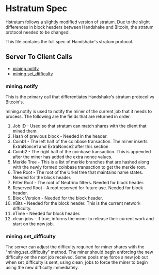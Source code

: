 # Hstratum Spec

Hstratum follows a slightly modified version of stratum. Due to the slight differences in block headers between Handshake and Bitcoin, the stratum protocol needed to be changed.

This file contains the full spec of Handshake's stratum protocol.

## Server To Client Calls

- [mining.notify](#mining.notify)
- [mining.set_difficulty](#mining.set_difficulty)


### mining.notify

This is the primary call that differentiates Handshake's stratum protocol vs Bitcoin's.

mining.notify is used to notify the miner of the current job that it needs to process. The following are the fields that are returned in order.

1. Job ID - Used so that stratum can match shares with the client that mined them.
2. Hash of previous block - Needed in the header.
3. Coinb1 - The left half of the coinbase transaction. The miner inserts ExtraNonce1 and ExtraNonce2 after this section.
4. Coinb2 - The right half of the coinbase transaction. This is appended after the miner has added the extra nonce values.
5. Merkle Tree - This is a list of merkle branches that are hashed along with the newly formed coinbase transaction to get the merkle root.
6. Tree Root - The root of the Urkel tree that maintains name states. Needed for the block header.
7. Filter Root - The root of Neutrino filters. Needed for block header.
8. Reserved Root - A root reserved for future use. Needed for block header.
9. Block Version - Needed for the block header.
10. nBits - Needed for the block header. This is the current network difficulty.
11. nTime - Needed for block header.
12. clean jobs - If true, informs the miner to release their current work and start on the new job.

### mining.set_difficulty

The server can adjust the difficulty required for miner shares with the "mining.set_difficulty" method. The miner should begin enforcing the new difficulty on the next job received. Some pools may force a new job out when set_difficulty is sent, using clean_jobs to force the miner to begin using the new difficulty immediately.




